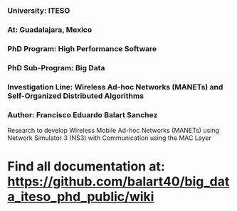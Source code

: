 ### University: ITESO
### At: Guadalajara, Mexico
### PhD Program: High Performance Software
### PhD Sub-Program: Big Data
### Investigation Line: Wireless Ad-hoc Networks (MANETs) and Self-Organized Distributed Algorithms
### Author: Francisco Eduardo Balart Sanchez

Research to develop Wireless Mobile Ad-hoc Networks (MANETs) using Network Simulator 3 (NS3) with Communication using the MAC Layer

# Find all documentation at:  https://github.com/balart40/big_data_iteso_phd_public/wiki
